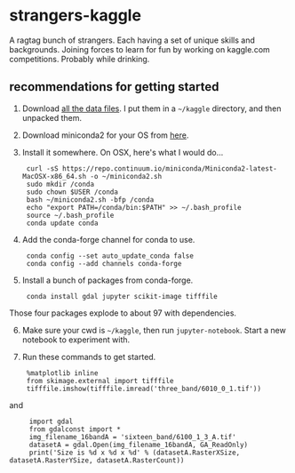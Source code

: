 # strangers-kaggle
A ragtag bunch of strangers. Each having a set of unique skills and backgrounds. Joining forces to learn for fun by working on kaggle.com competitions. Probably while drinking.


## recommendations for getting started

1. Download [all the data files](https://www.kaggle.com/c/dstl-satellite-imagery-feature-detection/data).
   I put them in a `~/kaggle` directory, and then unpacked them.

2. Download miniconda2 for your OS from [here](http://conda.pydata.org/miniconda.html).
3. Install it somewhere.  On OSX, here's what I would do...

        curl -sS https://repo.continuum.io/miniconda/Miniconda2-latest-MacOSX-x86_64.sh -o ~/miniconda2.sh
        sudo mkdir /conda
        sudo chown $USER /conda
        bash ~/miniconda2.sh -bfp /conda
        echo "export PATH=/conda/bin:$PATH" >> ~/.bash_profile
        source ~/.bash_profile
        conda update conda

4. Add the conda-forge channel for conda to use.

        conda config --set auto_update_conda false
        conda config --add channels conda-forge

5. Install a bunch of packages from conda-forge.

        conda install gdal jupyter scikit-image tifffile

  Those four packages explode to about 97 with dependencies.

6. Make sure your cwd is `~/kaggle`, then run `jupyter-notebook`.
   Start a new notebook to experiment with.

7. Run these commands to get started.

        %matplotlib inline
        from skimage.external import tifffile
        tifffile.imshow(tifffile.imread('three_band/6010_0_1.tif'))

  and

         import gdal
         from gdalconst import *
         img_filename_16bandA = 'sixteen_band/6100_1_3_A.tif'
         datasetA = gdal.Open(img_filename_16bandA, GA_ReadOnly)
         print('Size is %d x %d x %d' % (datasetA.RasterXSize, datasetA.RasterYSize, datasetA.RasterCount))

